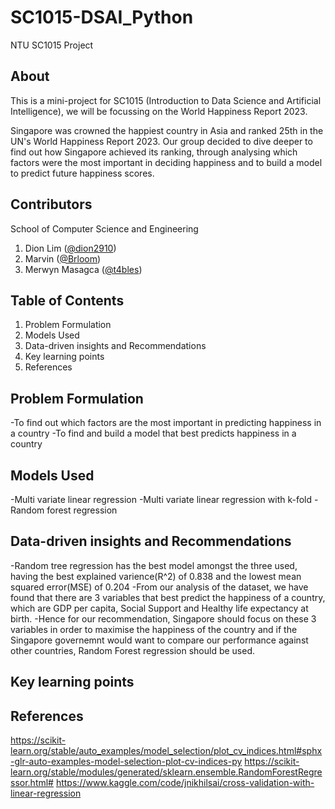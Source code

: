 # SC1015-DSAI_Python
NTU SC1015 Project

## About
This is a mini-project for SC1015 (Introduction to Data Science and Artificial Intelligence), we will be focussing on the World Happiness Report 2023.

Singapore was crowned the happiest country in Asia and ranked 25th in the UN's World Happiness Report 2023. Our group decided to dive deeper to find out how Singapore achieved its ranking, through analysing which factors were the most important in deciding happiness and to build a model to predict future happiness scores.

## Contributors

School of Computer Science and Engineering

1. Dion Lim ([@dion2910](https://github.com/dion2910))
2. Marvin ([@Brloom](https://github.com/Brloom))
3. Merwyn Masagca ([@t4bles](https://github.com/t4bles))

## Table of Contents
1. Problem Formulation
2. Models Used
3. Data-driven insights and Recommendations
4. Key learning points
5. References

## Problem Formulation
-To find out which factors are the most important in predicting happiness in a country
-To find and build a model that best predicts happiness in a country

## Models Used
-Multi variate linear regression
-Multi variate linear regression with k-fold
-Random forest regression

## Data-driven insights and Recommendations
-Random tree regression has the best model amongst the three used, having the best explained varience(R^2) of 0.838 and the lowest mean squared error(MSE) of 0.204
-From our analysis of the dataset, we have found that there are 3 variables that best predict the happiness of a country, which are GDP per capita, Social Support and Healthy life expectancy at birth.
-Hence for our recommendation, Singapore should focus on these 3 variables in order to maximise the happiness of the country and if the Singapore governemnt would want to compare our performance against other countries, Random Forest regression should be used.

## Key learning points



## References
https://scikit-learn.org/stable/auto_examples/model_selection/plot_cv_indices.html#sphx-glr-auto-examples-model-selection-plot-cv-indices-py
https://scikit-learn.org/stable/modules/generated/sklearn.ensemble.RandomForestRegressor.html#
https://www.kaggle.com/code/jnikhilsai/cross-validation-with-linear-regression
